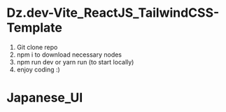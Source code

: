# Dz.dev-Vite_ReactJS_TailwindCSS-Template

1. Git clone repo
2. npm i to download necessary nodes
3. npm run dev or yarn run (to start locally)
4. enjoy coding :)
# Japanese_UI
